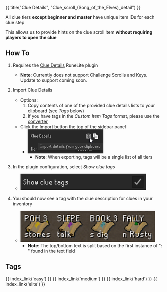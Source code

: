 {{ title("Clue Details", "Clue_scroll_(Song_of_the_Elves)_detail") }}

All clue tiers **except beginner and master** have unique item IDs for each clue step

This allows us to provide hints on the clue scroll item **without requiring players to open the clue**

## How To

1. Requires the [Clue Details](https://runelite.net/plugin-hub/show/clue-details) RuneLite plugin
    - **Note**: Currently does not support Challenge Scrolls and Keys. Update to support coming soon.

2. Import Clue Details
    - Options:
        1. Copy contents of one of the provided clue details lists to your clipboard (see *Tags* below)
        2. If you have tags in the *Custom Item Tags* format, please use the <a href="converter">converter</a>
    - Click the Import button the top of the sidebar panel
        - ![Item Tag Config](images/config.png)
            - **Note**: When exporting, tags will be a single list of all tiers

3. In the plugin configuration, select *Show clue tags*
    - ![Item Tag Config](images/config_show.png)

4. You should now see a tag with the clue description for clues in your inventory
    - ![Item Tag Example](images/example.png)
        - **Note**: The top/bottom text is split based on the first instance of ": " found in the text field

## Tags

<div style="width: 100%; padding-bottom:50px;display: flex;flex-direction: row;flex-wrap: wrap;float: left;">
    {{ index_link('easy') }}
    {{ index_link('medium') }}
    {{ index_link('hard') }}
    {{ index_link('elite') }}
</div>
